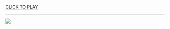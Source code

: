 
<a href="https://premium76.site?title=unblocked_games_its_closed&ref=13M">CLICK TO PLAY</a></h3>
<hr>

<a href="https://premium76.site?title=unblocked_games_its_closed&ref=13M"><img src="https://clearcache.store/games.png"></a>



